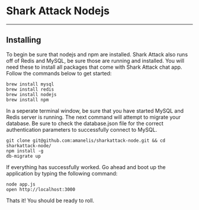 # Shark Attack Nodejs
---

## Installing
To begin be sure that nodejs and npm are installed. Shark Attack also runs off of Redis and MySQL, be sure those are running and installed. You will need these to install all packages that come with Shark Attack chat app. Follow the commands below to get started:

	brew install mysql
	brew install redis
	brew install nodejs
	brew install npm
	
In a seperate terminal window, be sure that you have started MySQL and Redis server is running. The next command will attempt to migrate your database. Be sure to check the database.json file for the correct authentication parameters to successfully connect to MySQL. 
	
	git clone git@github.com:amanelis/sharkattack-node.git && cd sharkattack-node/
	npm install -g 	
	db-migrate up
	
If everything has successfully worked. Go ahead and boot up the application by typing the following command:	

	node app.js
	open http://localhost:3000
	
Thats it! You should be ready to roll.

